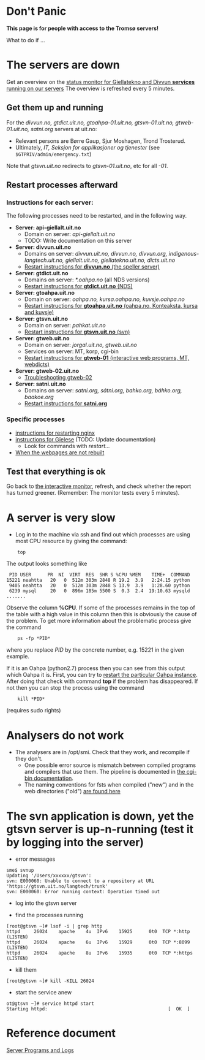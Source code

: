 # Don't Panic

**This page is for people with access to the Tromsø servers!**

What to do if ...

# The servers are down

Get an overview on the [status monitor for Giellatekno and Divvun **services** running on our servers](https://status.giellalt.org/) The overview is refreshed every 5 minutes.

## Get them up and running

For the *divvun.no, gtdict.uit.no, gtoahpa-01.uit.no, gtsvn-01.uit.no, gtweb-01.uit.no, satni.org* servers at uit.no:

* Relevant persons are Børre Gaup, Sjur Moshagen, Trond Trosterud.
* Ultimately, _IT, Seksjon for applikasjoner og tjenester_ (see `$GTPRIV/admin/emergency.txt`)

Note that *gtsvn.uit.no* redirects to *gtsvn-01.uit.no*, etc for all *-01*.


## Restart processes afterward

### Instructions for each server:

The following processes need to be restarted, and in the following way.

- **Server: api-giellalt.uit.no**
	- Domain on server: *api-giellalt.uit.no*
	- TODO: Write documentation on this server
- **Server: divvun.uit.no**
	- Domains on server: *divvun.uit.no, divvun.no, divvun.org, indigenous-langtech.uit.no, giellalt.uit.no, giellatekno.uit.no, dicts.uit.no*
	- [Restart instructions for **divvun.no** (the speller server)](SpellerServer.html)
- **Server: gtdict.uit.no**
	-  Domains on server: *\*.oahpa.no* (all NDS versions)
	-  [Restart instructions for **gtdict.uit.no**  (NDS)](httpdserversgtdict.html)
- **Server: gtoahpa.uit.no** 
	- Domain on server: *oahpa.no, kursa.oahpa.no, kuvsje.oahpa.no*
	- [Restart instructions for **gtoahpa.uit.no** (oahpa.no, Konteaksta, kursa and kuvsje)](httpdserver.html)
- **Server: gtsvn.uit.no**
	- Domain on server: *pahkat.uit.no*
	- [Restart instructions for **gtsvn.uit.no** (svn)](gtsvn.html)
- **Server: gtweb.uit.no**
	- Domain on server: *jorgal.uit.no, gtweb.uit.no*
	- Services on server: MT, korp, cgi-bin
	- [Restart instructions for **gtweb-01** (interactive web programs, MT, webdicts)](httpdserversgtweb.html)
- **Server: gtweb-02.uit.no**
    - [Troubleshooting gtweb-02](gtweb-02-troubleshooting.md)
- **Server: satni.uit.no**
	- Domains on server: *satni.org, sátni.org, bahko.org, báhko.org, baakoe.org*
	- [Restart instructions for **satni.org**](satniorg.html)


### Specific processes

- [instructions for restarting nginx](RestartingNginx.html)
- [instructions for Gïelese](../apps/gielese/GieleseRestarting.html) (TODO: Update documentation)
    - Look for commands with *restart...*
- [When the webpages are not rebuilt](SiteBuildProblems.html)


## Test that everything is ok

Go back to [the interactive monitor](https://status.giellalt.org/), refresh, and check whether the report has turned greener. (Remember: The monitor tests every 5 minutes).

# A server is very slow

* Log in to the machine via ssh and find out which processes are using most CPU resource by giving the command:
```
    top
```

The output looks something like
```
 PID USER      PR  NI  VIRT  RES  SHR S %CPU %MEM    TIME+  COMMAND
15221 neahtta   20   0  512m 303m 2848 R 19.2  3.9   2:24.15 python
 9405 neahtta   20   0  512m 303m 2848 S 13.9  3.9   1:28.60 python
 6239 mysql     20   0  896m 185m 5500 S  0.3  2.4  19:10.63 mysqld
.......
```

Observe the column **%CPU**. If some of the processes remains in the top of the table with a high value in this column then this is obviously the cause of the problem. To get more information about the problematic process give the command

```
    ps -fp *PID*
```

where you replace *PID* by the concrete number, e.g. 15221 in the given example.

If it is an Oahpa (python2.7) process then you can see from this output which Oahpa it is. First, you can try to [restart the particular Oahpa instance](http://giellatekno.uit.no/ped/common/httpdserver.html). After doing that check with command **top** if the problem has disappeared. If not then you can stop the process using the command

```
    kill *PID*
```

(requires sudo rights)

# Analysers do not work

* The analysers are in /opt/smi. Check that they work, and recompile if they don't.
    - One possible error source is mismatch between compiled programs and compilers that
   use them. The pipeline is documented in [the cgi-bin documentation](docu-cgi-bin.html).
    - The naming conventions for fsts when compiled ("new") and in the web directories ("old") [are found here](infraremake/FstNamesInOldAndNewInfra.html)

# The svn application is down, yet the gtsvn server is up-n-running (test it by logging into the server)

* error messages
```
sme$ svnup
Updating '/Users/xxxxxx/gtsvn':
svn: E000060: Unable to connect to a repository at URL 'https://gtsvn.uit.no/langtech/trunk'
svn: E000060: Error running context: Operation timed out
```

* log into the gtsvn server

* find the processes running
```
[root@gtsvn ~]# lsof -i | grep http
httpd     26024    apache    4u  IPv6    15925      0t0  TCP *:http (LISTEN)
httpd     26024    apache    6u  IPv6    15929      0t0  TCP *:8099 (LISTEN)
httpd     26024    apache    8u  IPv6    15935      0t0  TCP *:https (LISTEN)
```

* kill them
```
[root@gtsvn ~]# kill -KILL 26024
```

* start the service anew
```
ot@gtsvn ~]# service httpd start
Starting httpd:                                            [  OK  ]
```

# Reference document

[Server Programs and Logs](ServerProgramsAndLogs.html)
